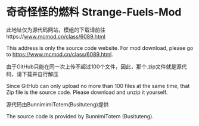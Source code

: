# 奇奇怪怪的燃料  Strange-Fuels-Mod


此地址仅为源代码网站，模组的下载请前往https://www.mcmod.cn/class/6089.html

This address is only the source code website. For mod download, please go to https://www.mcmod.cn/class/6089.html.

由于GitHub只能在同一次上传不超过100个文件，因此，那个.zip文件就是源代码，请下载并自行解压

Since GitHub can only upload no more than 100 files at the same time, that Zip file is the source code. Please download and unzip it yourself.

源代码由BunnimimiTotem(Busituteng)提供

The source code is provided by BunnimiTotem (Busituteng).
